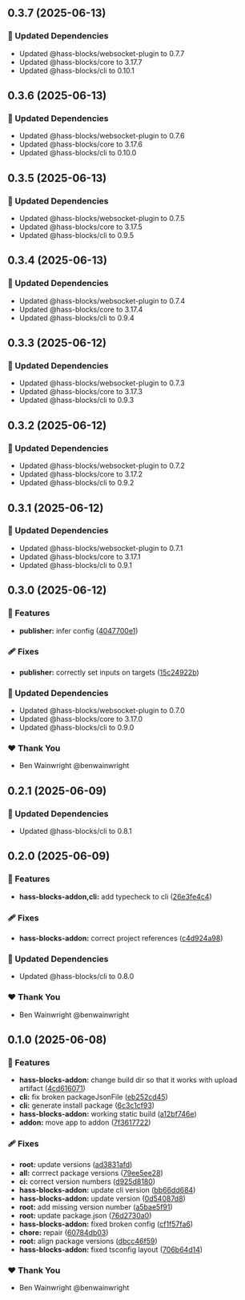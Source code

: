 ## 0.3.7 (2025-06-13)

### 🧱 Updated Dependencies

- Updated @hass-blocks/websocket-plugin to 0.7.7
- Updated @hass-blocks/core to 3.17.7
- Updated @hass-blocks/cli to 0.10.1

## 0.3.6 (2025-06-13)

### 🧱 Updated Dependencies

- Updated @hass-blocks/websocket-plugin to 0.7.6
- Updated @hass-blocks/core to 3.17.6
- Updated @hass-blocks/cli to 0.10.0

## 0.3.5 (2025-06-13)

### 🧱 Updated Dependencies

- Updated @hass-blocks/websocket-plugin to 0.7.5
- Updated @hass-blocks/core to 3.17.5
- Updated @hass-blocks/cli to 0.9.5

## 0.3.4 (2025-06-13)

### 🧱 Updated Dependencies

- Updated @hass-blocks/websocket-plugin to 0.7.4
- Updated @hass-blocks/core to 3.17.4
- Updated @hass-blocks/cli to 0.9.4

## 0.3.3 (2025-06-12)

### 🧱 Updated Dependencies

- Updated @hass-blocks/websocket-plugin to 0.7.3
- Updated @hass-blocks/core to 3.17.3
- Updated @hass-blocks/cli to 0.9.3

## 0.3.2 (2025-06-12)

### 🧱 Updated Dependencies

- Updated @hass-blocks/websocket-plugin to 0.7.2
- Updated @hass-blocks/core to 3.17.2
- Updated @hass-blocks/cli to 0.9.2

## 0.3.1 (2025-06-12)

### 🧱 Updated Dependencies

- Updated @hass-blocks/websocket-plugin to 0.7.1
- Updated @hass-blocks/core to 3.17.1
- Updated @hass-blocks/cli to 0.9.1

## 0.3.0 (2025-06-12)

### 🚀 Features

- **publisher:** infer config ([4047700e1](https://github.com/hass-blocks/hass-blocks/commit/4047700e1))

### 🩹 Fixes

- **publisher:** correctly set inputs on targets ([15c24922b](https://github.com/hass-blocks/hass-blocks/commit/15c24922b))

### 🧱 Updated Dependencies

- Updated @hass-blocks/websocket-plugin to 0.7.0
- Updated @hass-blocks/core to 3.17.0
- Updated @hass-blocks/cli to 0.9.0

### ❤️ Thank You

- Ben Wainwright @benwainwright

## 0.2.1 (2025-06-09)

### 🧱 Updated Dependencies

- Updated @hass-blocks/cli to 0.8.1

## 0.2.0 (2025-06-09)

### 🚀 Features

- **hass-blocks-addon,cli:** add typecheck to cli ([26e3fe4c4](https://github.com/hass-blocks/hass-blocks/commit/26e3fe4c4))

### 🩹 Fixes

- **hass-blocks-addon:** correct project references ([c4d924a98](https://github.com/hass-blocks/hass-blocks/commit/c4d924a98))

### 🧱 Updated Dependencies

- Updated @hass-blocks/cli to 0.8.0

### ❤️ Thank You

- Ben Wainwright @benwainwright

## 0.1.0 (2025-06-08)

### 🚀 Features

- **hass-blocks-addon:** change build dir so that it works with upload artifact ([4cd616071](https://github.com/hass-blocks/hass-blocks/commit/4cd616071))
- **cli:** fix broken packageJsonFile ([eb252cd45](https://github.com/hass-blocks/hass-blocks/commit/eb252cd45))
- **cli:** generate install package ([6c3c1cf93](https://github.com/hass-blocks/hass-blocks/commit/6c3c1cf93))
- **hass-blocks-addon:** working static build ([a12bf746e](https://github.com/hass-blocks/hass-blocks/commit/a12bf746e))
- **addon:** move app to addon ([7f3617722](https://github.com/hass-blocks/hass-blocks/commit/7f3617722))

### 🩹 Fixes

- **root:** update versions ([ad3831afd](https://github.com/hass-blocks/hass-blocks/commit/ad3831afd))
- **all:** corrrect package versions ([79ee5ee28](https://github.com/hass-blocks/hass-blocks/commit/79ee5ee28))
- **ci:** correct version numbers ([d925d8180](https://github.com/hass-blocks/hass-blocks/commit/d925d8180))
- **hass-blocks-addon:** update cli version ([bb66dd684](https://github.com/hass-blocks/hass-blocks/commit/bb66dd684))
- **hass-blocks-addon:** update version ([0d54087d8](https://github.com/hass-blocks/hass-blocks/commit/0d54087d8))
- **root:** add missing version number ([a5bae5f91](https://github.com/hass-blocks/hass-blocks/commit/a5bae5f91))
- **root:** update package.json ([76d2730a0](https://github.com/hass-blocks/hass-blocks/commit/76d2730a0))
- **hass-blocks-addon:** fixed broken config ([cf1f57fa6](https://github.com/hass-blocks/hass-blocks/commit/cf1f57fa6))
- **chore:** repair ([60784db03](https://github.com/hass-blocks/hass-blocks/commit/60784db03))
- **root:** align package versions ([dbcc46f59](https://github.com/hass-blocks/hass-blocks/commit/dbcc46f59))
- **hass-blocks-addon:** fixed tsconfig layout ([706b64d14](https://github.com/hass-blocks/hass-blocks/commit/706b64d14))

### ❤️ Thank You

- Ben Wainwright @benwainwright
